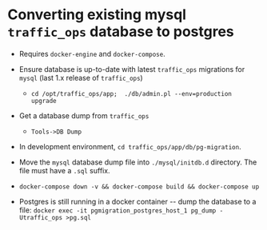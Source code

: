 
# Converting existing mysql `traffic_ops` database to postgres

* Requires `docker-engine` and `docker-compose`.

* Ensure database is up-to-date with latest `traffic_ops` migrations for `mysql` (last 1.x release of `traffic_ops`)
  * `cd /opt/traffic_ops/app;  ./db/admin.pl --env=production upgrade`

* Get a database dump from `traffic_ops`
  * `Tools->DB Dump`

* In development environment, `cd traffic_ops/app/db/pg-migration`.

* Move the `mysql` database dump file into `./mysql/initdb.d` directory.  The file must have a `.sql` suffix.

* `docker-compose down -v && docker-compose build && docker-compose up`

* Postgres is still running in a docker container -- dump the database to a file:
  `docker exec -it pgmigration_postgres_host_1 pg_dump -Utraffic_ops >pg.sql`
